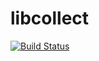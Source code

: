 # libcollect

[![Build Status](https://travis-ci.org/compiler-dept/libcollect.svg)](https://travis-ci.org/compiler-dept/libcollect)
